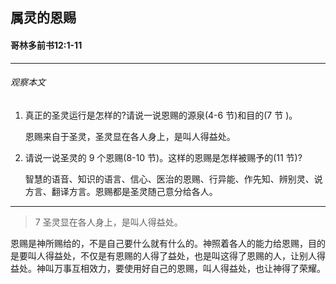## 属灵的恩赐

#### 哥林多前书12:1-11

------

###### 观察本文
1. 真正的圣灵运行是怎样的?请说一说恩赐的源泉(4-6 节)和目的(7 节 )。
    恩赐来自于圣灵，圣灵显在各人身上，是叫人得益处。
2. 请说一说圣灵的 9 个恩赐(8-10 节)。这样的恩赐是怎样被赐予的(11 节)?
    智慧的语音、知识的语言、信心、医治的恩赐、行异能、作先知、辨别灵、说方言、翻译方言。恩赐都是圣灵随己意分给各人。
------
> 7 圣灵显在各人身上，是叫人得益处。
恩赐是神所赐给的，不是自己要什么就有什么的。神照着各人的能力给恩赐，目的是要叫人得益处，不仅是有恩赐的人得了益处，也是叫这得了恩赐的人，让别人得益处。神叫万事互相效力，要使用好自己的恩赐，叫人得益处，也让神得了荣耀。